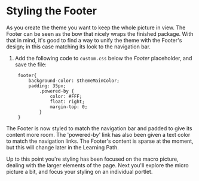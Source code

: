 # Styling the Footer

As you create the theme you want to keep the whole picture in view. The Footer 
can be seen as the bow that nicely wraps the finished package. With that in 
mind, it's good to find a way to unify the theme with the Footer's design; in
this case matching its look to the navigation bar.

1. Add the following code to `custom.css` below the *Footer* placeholder, 
   and save the file:

        footer{
            background-color: $themeMainColor;
            padding: 35px;
                .powered-by {
                    color: #FFF;
                    float: right;
                    margin-top: 0;
                }
        }
        
The Footer is now styled to match the navigation bar and padded to give its 
content more room. The 'powered-by' link has also been given a text color to 
match the navigation links. The Footer's content is sparse at the moment, but 
this will change later in the Learning Path.

Up to this point you're styling has been focused on the macro picture, dealing 
with the larger elements of the page. Next you'll explore the micro picture a
bit, and focus your styling on an individual portlet.
